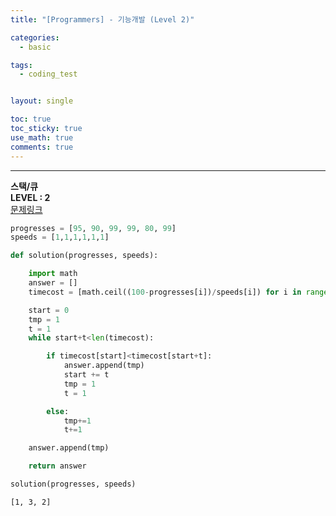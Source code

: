 ```yaml
---
title: "[Programmers] - 기능개발 (Level 2)"

categories:
  - basic

tags:
  - coding_test


layout: single

toc: true
toc_sticky: true
use_math: true
comments: true
---
```


---
**스택/큐**  
**LEVEL : 2**   
[문제링크](https://programmers.co.kr/learn/courses/30/lessons/42586)  



```python
progresses = [95, 90, 99, 99, 80, 99]
speeds = [1,1,1,1,1,1]
```


```python
def solution(progresses, speeds):

    import math
    answer = []
    timecost = [math.ceil((100-progresses[i])/speeds[i]) for i in range(len(speeds))]

    start = 0
    tmp = 1
    t = 1
    while start+t<len(timecost):

        if timecost[start]<timecost[start+t]:
            answer.append(tmp)
            start += t
            tmp = 1
            t = 1

        else:
            tmp+=1
            t+=1

    answer.append(tmp)

    return answer
```


```python
solution(progresses, speeds)
```




    [1, 3, 2]
